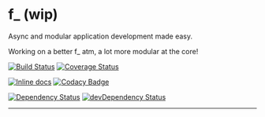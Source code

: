 # f_ (wip)

Async and modular application development made easy.


Working on a better f_ atm, a lot more modular at the core!


[![Build Status](https://travis-ci.org/opensoars/f_.svg)](https://travis-ci.org/opensoars/f_)
[![Coverage Status](https://coveralls.io/repos/opensoars/f_/badge.svg?branch=master&service=github)](https://coveralls.io/github/opensoars/f_?branch=master)

[![Inline docs](http://inch-ci.org/github/opensoars/f_.svg?branch=master)](http://inch-ci.org/github/opensoars/f_)
[![Codacy Badge](https://api.codacy.com/project/badge/f3e64501763645b9aa483bf83a4dd1d5)](https://www.codacy.com/app/sam_1700/f_)
<!---
[![Code Climate](https://codeclimate.com/github/opensoars/f_/badges/gpa.svg)](https://codeclimate.com/github/opensoars/f_)-->

[![Dependency Status](https://david-dm.org/opensoars/f_.svg)](https://david-dm.org/opensoars/f_)
[![devDependency Status](https://david-dm.org/opensoars/f_/dev-status.svg)](https://david-dm.org/opensoars/f_#info=devDependencies)

---
